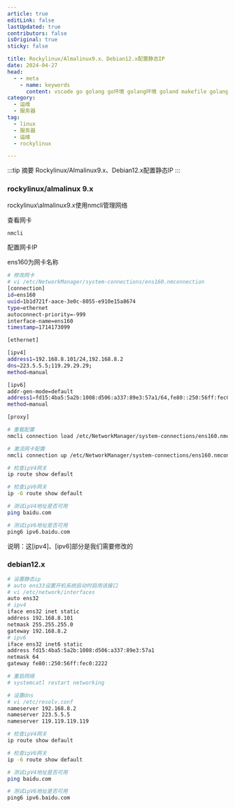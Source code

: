 ```yaml
---
article: true
editLink: false
lastUpdated: true
contributors: false
isOriginal: true
sticky: false

title: Rockylinux/Almalinux9.x、Debian12.x配置静态IP
date: 2024-04-27
head:
  - - meta
    - name: keywords
      content: vscode go golang go环境 golang环境 goland makefile golang开发 jwt golang-jwt token linux centos rockylinux rockylinux9 服务器
category:
  - 运维
  - 服务器
tag:
  - linux
  - 服务器
  - 运维
  - rockylinux

---
```


:::tip 摘要
Rockylinux/Almalinux9.x、Debian12.x配置静态IP
:::
<!-- more -->

### rockylinux/almalinux 9.x

rockylinux\almalinux9.x使用nmcli管理网络

查看网卡

```sh
nmcli
```

配置网卡IP

ens160为网卡名称

```sh
# 修改网卡
# vi /etc/NetworkManager/system-connections/ens160.nmconnection 
[connection]
id=ens160
uuid=1b1d721f-aace-3e0c-8055-e910e15a8674
type=ethernet
autoconnect-priority=-999
interface-name=ens160
timestamp=1714173099

[ethernet]

[ipv4]
address1=192.168.8.101/24,192.168.8.2
dns=223.5.5.5;119.29.29.29;
method=manual

[ipv6]
addr-gen-mode=default
address1=fd15:4ba5:5a2b:1008:d506:a337:89e3:57a1/64,fe80::250:56ff:fec0:2222
method=manual

[proxy]

# 重载配置
nmcli connection load /etc/NetworkManager/system-connections/ens160.nmconnection 

# 激活网卡配置
nmcli connection up /etc/NetworkManager/system-connections/ens160.nmconnection

# 检查ipV4网关
ip route show default

# 检查ipV6网关
ip -6 route show default

# 测试ipV4地址是否可用
ping baidu.com

# 测试ipV6地址是否可用
ping6 ipv6.baidu.com
```

说明：这[ipv4]、[ipv6]部分是我们需要修改的



### debian12.x

```sh
# 设置静态ip
# auto ens33设置开机系统启动时启用该接口
# vi /etc/network/interfaces
auto ens32
# ipv4
iface ens32 inet static
address 192.168.8.101
netmask 255.255.255.0
gateway 192.168.8.2
# ipv6
iface ens32 inet6 static
address fd15:4ba5:5a2b:1008:d506:a337:89e3:57a1
netmask 64 
gateway fe80::250:56ff:fec0:2222

# 重启网络
# systemcatl restart networking

# 设置dns
# vi /etc/resolv.conf 
nameserver 192.168.8.2
nameserver 223.5.5.5
nameserver 119.119.119.119

# 检查ipV4网关
ip route show default

# 检查ipV6网关
ip -6 route show default

# 测试ipV4地址是否可用
ping baidu.com

# 测试ipV6地址是否可用
ping6 ipv6.baidu.com
```



